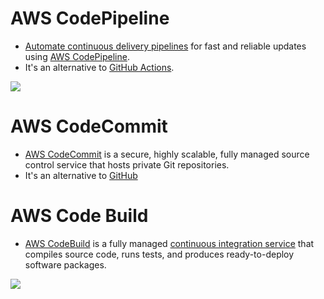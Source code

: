 # AWS CodePipeline
- [Automate continuous delivery pipelines](../../1_HLDDesignComponents/0_SystemGlossaries/DevOps/CI&CD.md) for fast and reliable updates using [AWS CodePipeline](https://aws.amazon.com/codepipeline/).
- It's an alternative to [GitHub Actions](https://github.com/features/actions).

![](https://k21academy.com/wp-content/uploads/2021/03/php-project-release-pipeline-1536x758.png)

# AWS CodeCommit
- [AWS CodeCommit](https://aws.amazon.com/codecommit/) is a secure, highly scalable, fully managed source control service that hosts private Git repositories.
- It's an alternative to [GitHub](https://github.com/)

# AWS Code Build
- [AWS CodeBuild](https://aws.amazon.com/codebuild/) is a fully managed [continuous integration service](../../1_HLDDesignComponents/0_SystemGlossaries/DevOps/CI&CD.md) that compiles source code, runs tests, and produces ready-to-deploy software packages.

![](https://docs.aws.amazon.com/images/codebuild/latest/userguide/images/arch.png)
